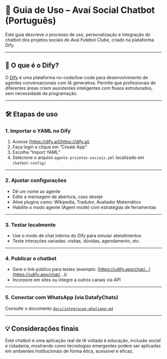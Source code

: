 # 📘 Guia de Uso – Avaí Social Chatbot (Português)

Este guia descreve o processo de uso, personalização e integração do chatbot dos projetos sociais do Avaí Futebol Clube, criado na plataforma Dify.

---

## 🧠 O que é o Dify?

O [Dify](https://dify.ai) é uma plataforma no-code/low-code para desenvolvimento de agentes conversacionais com IA generativa. Permite que profissionais de diferentes áreas criem assistentes inteligentes com fluxos estruturados, sem necessidade de programação.

---

## 🛠️ Etapas de uso

### 1. Importar o YAML no Dify

1. Acesse [https://dify.ai](https://dify.ai)
2. Faça login e clique em “Create App”
3. Escolha “Import YAML”
4. Selecione o arquivo `agente-projetos-sociais.yml` localizado em `chatbot-config/`

---

### 2. Ajustar configurações

- Dê um nome ao agente
- Edite a mensagem de abertura, caso deseje
- Ative plugins como: Wikipedia, Tradutor, Avaliador Matemático
- Habilite o modo agente (Agent mode) com estratégias de ferramentas

---

### 3. Testar localmente

- Use o modo de chat interno do Dify para simular atendimentos
- Teste interações variadas: visitas, dúvidas, agendamento, etc.

---

### 4. Publicar o chatbot

- Gere o link público para testes (exemplo: [https://udify.app/chat/...](https://udify.app/chat/...))
- Incorpore em sites ou integre a outros canais via API

---

### 5. Conectar com WhatsApp (via DatafyChats)

Consulte o documento [`docs/integracao-whatsapp.md`](integracao-whatsapp.md)

---

## 💡 Considerações finais

Este chatbot é uma aplicação real de IA voltada à educação, inclusão social e cidadania, mostrando como tecnologias emergentes podem ser aplicadas em ambientes institucionais de forma ética, acessível e eficaz.
